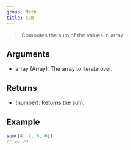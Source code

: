 ```yaml
---
group: Math
title: sum
---
```


> Computes the sum of the values in array.

## Arguments

- array (Array): The array to iterate over.

## Returns

- (number): Returns the sum.

## Example

```ts
sum([4, 2, 8, 6])
// => 20
```
